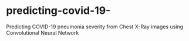 # predicting-covid-19-
Predicting COVID-19 pneumonia severity from Chest X-Ray images using Convolutional Neural Network
